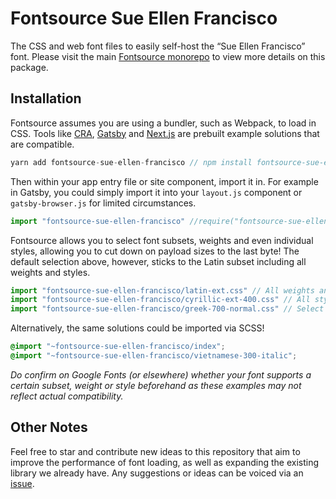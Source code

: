 # Fontsource Sue Ellen Francisco

The CSS and web font files to easily self-host the “Sue Ellen Francisco” font. Please visit the main [Fontsource monorepo](https://github.com/DecliningLotus/fontsource) to view more details on this package.

## Installation

Fontsource assumes you are using a bundler, such as Webpack, to load in CSS. Tools like [CRA](https://create-react-app.dev/), [Gatsby](https://www.gatsbyjs.org/) and [Next.js](https://nextjs.org/) are prebuilt example solutions that are compatible.

```javascript
yarn add fontsource-sue-ellen-francisco // npm install fontsource-sue-ellen-francisco
```

Then within your app entry file or site component, import it in. For example in Gatsby, you could simply import it into your `layout.js` component or `gatsby-browser.js` for limited circumstances.

```javascript
import "fontsource-sue-ellen-francisco" //require("fontsource-sue-ellen-francisco")
```

Fontsource allows you to select font subsets, weights and even individual styles, allowing you to cut down on payload sizes to the last byte! The default selection above, however, sticks to the Latin subset including all weights and styles.

```javascript
import "fontsource-sue-ellen-francisco/latin-ext.css" // All weights and styles included.
import "fontsource-sue-ellen-francisco/cyrillic-ext-400.css" // All styles included.
import "fontsource-sue-ellen-francisco/greek-700-normal.css" // Select either normal or italic.
```

Alternatively, the same solutions could be imported via SCSS!

```scss
@import "~fontsource-sue-ellen-francisco/index";
@import "~fontsource-sue-ellen-francisco/vietnamese-300-italic";
```

_Do confirm on Google Fonts (or elsewhere) whether your font supports a certain subset, weight or style beforehand as these examples may not reflect actual compatibility._

## Other Notes

Feel free to star and contribute new ideas to this repository that aim to improve the performance of font loading, as well as expanding the existing library we already have. Any suggestions or ideas can be voiced via an [issue](https://github.com/DecliningLotus/fontsource/issues).
